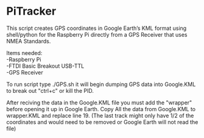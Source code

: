 # PiTracker
This script creates GPS coordinates in Google Earth’s KML format using shell/python for the Raspberry Pi directly from a GPS Receiver that uses NMEA Standards.

Items needed:<br>
-Raspberry Pi<br>
-FTDI Basic Breakout USB-TTL<br>
-GPS Receiver<br>


To run script type ./GPS.sh it will begin dumping GPS data into Google.KML to break out "ctrl+c" or kill the PID.<br>


After reciving the data in the Google.KML file you must add the "wrapper" before opening it up in Google Earth. 
Copy All the data from Google.KML to wrapper.KML and replace line 19. (The last track might only have 1/2 of the coordinates and would need to be removed or Google Earth will not read the file)

